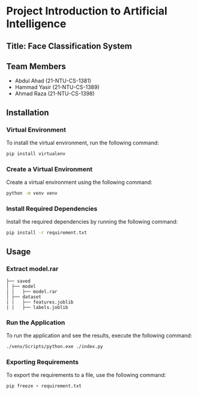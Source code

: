 # Project Introduction to Artificial Intelligence

## Title: Face Classification System

## Team Members

- Abdul Ahad (21-NTU-CS-1381)
- Hammad Yasir (21-NTU-CS-1389)
- Ahmad Raza (21-NTU-CS-1398)

## Installation

### Virtual Environment

To install the virtual environment, run the following command:

```bash
pip install virtualenv
```

### Create a Virtual Environment

Create a virtual environment using the following command:

```bash
python -m venv venv
```

### Install Required Dependencies

Install the required dependencies by running the following command:

```bash
pip install -r requirement.txt
```

## Usage

### Extract model.rar

```
├── saved
│ ├── model
| |   ├── model.rar
│ ├── dataset
| |   ├── features.joblib
| |   ├── labels.joblib
```

### Run the Application

To run the application and see the results, execute the following command:

```bash
./venv/Scripts/python.exe ./index.py
```

### Exporting Requirements

To export the requirements to a file, use the following command:

```bash
pip freeze > requirement.txt
```
